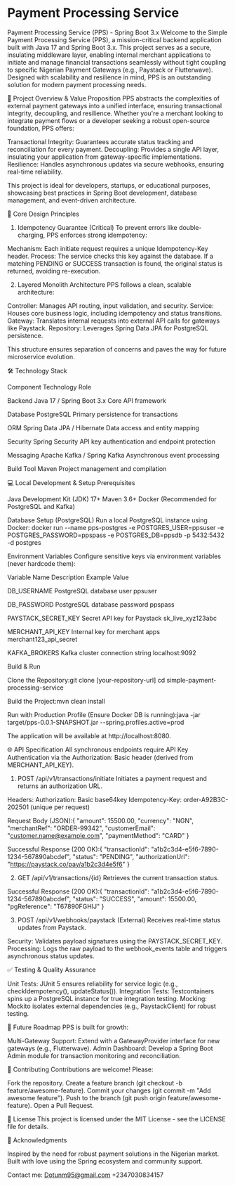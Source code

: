 # Payment Processing Service
Payment Processing Service (PPS) - Spring Boot 3.x
Welcome to the Simple Payment Processing Service (PPS), a mission-critical backend application built with Java 17 and Spring Boot 3.x. This project serves as a secure, insulating middleware layer, enabling internal merchant applications to initiate and manage financial transactions seamlessly without tight coupling to specific Nigerian Payment Gateways (e.g., Paystack or Flutterwave). Designed with scalability and resilience in mind, PPS is an outstanding solution for modern payment processing needs.

🚀 Project Overview & Value Proposition
PPS abstracts the complexities of external payment gateways into a unified interface, ensuring transactional integrity, decoupling, and resilience. Whether you're a merchant looking to integrate payment flows or a developer seeking a robust open-source foundation, PPS offers:

Transactional Integrity: Guarantees accurate status tracking and reconciliation for every payment.
Decoupling: Provides a single API layer, insulating your application from gateway-specific implementations.
Resilience: Handles asynchronous updates via secure webhooks, ensuring real-time reliability.

This project is ideal for developers, startups, or educational purposes, showcasing best practices in Spring Boot development, database management, and event-driven architecture.

🎯 Core Design Principles
1. Idempotency Guarantee (Critical)
To prevent errors like double-charging, PPS enforces strong idempotency:

Mechanism: Each initiate request requires a unique Idempotency-Key header.
Process: The service checks this key against the database. If a matching PENDING or SUCCESS transaction is found, the original status is returned, avoiding re-execution.

2. Layered Monolith Architecture
PPS follows a clean, scalable architecture:

Controller: Manages API routing, input validation, and security.
Service: Houses core business logic, including idempotency and status transitions.
Gateway: Translates internal requests into external API calls for gateways like Paystack.
Repository: Leverages Spring Data JPA for PostgreSQL persistence.

This structure ensures separation of concerns and paves the way for future microservice evolution.

🛠️ Technology Stack



Component
Technology
Role



Backend
Java 17 / Spring Boot 3.x
Core API framework


Database
PostgreSQL
Primary persistence for transactions


ORM
Spring Data JPA / Hibernate
Data access and entity mapping


Security
Spring Security
API key authentication and endpoint protection


Messaging
Apache Kafka / Spring Kafka
Asynchronous event processing


Build Tool
Maven
Project management and compilation



💻 Local Development & Setup
Prerequisites

Java Development Kit (JDK) 17+
Maven 3.6+
Docker (Recommended for PostgreSQL and Kafka)

Database Setup (PostgreSQL)
Run a local PostgreSQL instance using Docker:
docker run --name pps-postgres -e POSTGRES_USER=ppsuser -e POSTGRES_PASSWORD=ppspass -e POSTGRES_DB=ppsdb -p 5432:5432 -d postgres

Environment Variables
Configure sensitive keys via environment variables (never hardcode them):



Variable Name
Description
Example Value



DB_USERNAME
PostgreSQL database user
ppsuser


DB_PASSWORD
PostgreSQL database password
ppspass


PAYSTACK_SECRET_KEY
Secret API key for Paystack
sk_live_xyz123abc


MERCHANT_API_KEY
Internal key for merchant apps
merchant123_api_secret


KAFKA_BROKERS
Kafka cluster connection string
localhost:9092


Build & Run

Clone the Repository:git clone [your-repository-url]
cd simple-payment-processing-service


Build the Project:mvn clean install


Run with Production Profile (Ensure Docker DB is running):java -jar target/pps-0.0.1-SNAPSHOT.jar --spring.profiles.active=prod

The application will be available at http://localhost:8080.


🌐 API Specification
All synchronous endpoints require API Key Authentication via the Authorization: Basic header (derived from MERCHANT_API_KEY).
1. POST /api/v1/transactions/initiate
Initiates a payment request and returns an authorization URL.

Headers:
Authorization: Basic base64key
Idempotency-Key: order-A92B3C-202501 (unique per request)


Request Body (JSON):{
  "amount": 15500.00,
  "currency": "NGN",
  "merchantRef": "ORDER-99342",
  "customerEmail": "customer.name@example.com",
  "paymentMethod": "CARD"
}


Successful Response (200 OK):{
  "transactionId": "a1b2c3d4-e5f6-7890-1234-567890abcdef",
  "status": "PENDING",
  "authorizationUrl": "https://paystack.co/pay/a1b2c3d4e5f6"
}



2. GET /api/v1/transactions/{id}
Retrieves the current transaction status.

Successful Response (200 OK):{
  "transactionId": "a1b2c3d4-e5f6-7890-1234-567890abcdef",
  "status": "SUCCESS",
  "amount": 15500.00,
  "pgReference": "T67890FGHIJ"
}



3. POST /api/v1/webhooks/paystack (External)
Receives real-time status updates from Paystack.

Security: Validates payload signatures using the PAYSTACK_SECRET_KEY.
Processing: Logs the raw payload to the webhook_events table and triggers asynchronous status updates.


✅ Testing & Quality Assurance

Unit Tests: JUnit 5 ensures reliability for service logic (e.g., checkIdempotency(), updateStatus()).
Integration Tests: Testcontainers spins up a PostgreSQL instance for true integration testing.
Mocking: Mockito isolates external dependencies (e.g., PaystackClient) for robust testing.


🌟 Future Roadmap
PPS is built for growth:

Multi-Gateway Support: Extend with a GatewayProvider interface for new gateways (e.g., Flutterwave).
Admin Dashboard: Develop a Spring Boot Admin module for transaction monitoring and reconciliation.


🤝 Contributing
Contributions are welcome! Please:

Fork the repository.
Create a feature branch (git checkout -b feature/awesome-feature).
Commit your changes (git commit -m "Add awesome feature").
Push to the branch (git push origin feature/awesome-feature).
Open a Pull Request.


📜 License
This project is licensed under the MIT License - see the LICENSE file for details.

🙌 Acknowledgments

Inspired by the need for robust payment solutions in the Nigerian market.
Built with love using the Spring ecosystem and community support.

Contact me: Dotunm95@gmail.com
+2347030834157
